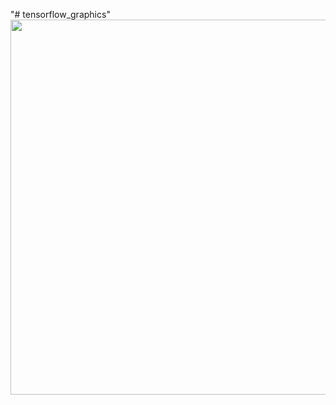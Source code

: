 "# tensorflow_graphics" 
<img src="https://github.com/sandroormeno/tensorflow_graphics/edit/master/Captura.jpg" width=600 />
